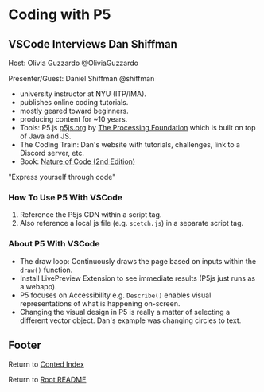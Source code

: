 # Coding with P5

## VSCode Interviews Dan Shiffman

Host: Olivia Guzzardo @OliviaGuzzardo

Presenter/Guest: Daniel Shiffman @shiffman

- university instructor at NYU (ITP/IMA).
- publishes online coding tutorials.
- mostly geared toward beginners.
- producing content for ~10 years.
- Tools: P5.js [p5js.org](p5js.org) by [The Processing Foundation](processing.org) which is built on top of Java and JS.
- The Coding Train: Dan's website with tutorials, challenges, link to a Discord server, etc.
- Book: [Nature of Code (2nd Edition)](https://nature-of-code-2nd-edition.netlify.app)

"Express yourself through code"

### How To Use P5 With VSCode

1. Reference the P5js CDN within a script tag.
2. Also reference a local js file (e.g. `scetch.js`) in a separate script tag.

### About P5 With VSCode

- The draw loop: Continuously draws the page based on inputs within the `draw()` function.
- Install LivePreview Extension to see immediate results (P5js just runs as a webapp).
- P5 focuses on Accessibility e.g. `Describe()` enables visual representations of what is happening on-screen.
- Changing the visual design in P5 is really a matter of selecting a different vector object. Dan's example was changing circles to text.

## Footer

Return to [Conted Index](./conted-index.html)

Return to [Root README](../README.html)
